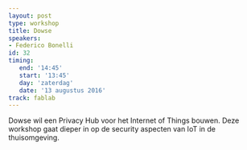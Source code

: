 ```yaml
---
layout: post
type: workshop
title: Dowse
speakers:
- Federico Bonelli
id: 32
timing: 
   end: '14:45'
   start: '13:45'
   day: 'zaterdag'
   date: '13 augustus 2016'
track: fablab
---
```

Dowse wil een Privacy Hub voor het Internet of Things bouwen. Deze workshop gaat dieper in op de security aspecten van IoT in de thuisomgeving.